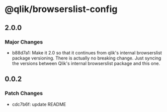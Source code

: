 # @qlik/browserslist-config

## 2.0.0

### Major Changes

- b88d7a1: Make it 2.0 so that it continues from qlik's internal browserslist package versioning. There is actually no breaking change. Just syncing the versions between Qlik's internal browserslist package and this one.

## 0.0.2

### Patch Changes

- cdc7b6f: update README
